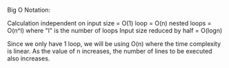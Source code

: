 Big O Notation:

Calculation independent on input size = O(1)
loop = O(n)
nested loops = O(n^l) where "l" is the number of loops
Input size reduced by half = O(logn)

Since we only have 1 loop, we will be using O(n) where the time complexity is linear.
As the value of n increases, the number of lines to be executed also increases.